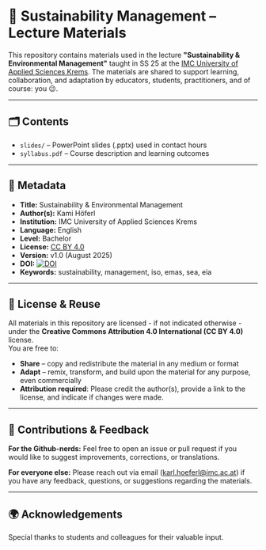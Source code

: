 # 📘 Sustainability Management – Lecture Materials

This repository contains materials used in the lecture **"Sustainability & Environmental Management"** taught in SS 25 at the [IMC University of Applied Sciences Krems](https://www.imc.ac.at/). The materials are shared to support learning, collaboration, and adaptation by educators, students, practitioners, and of course: you 😉.

---

## 🗂️ Contents

- `slides/` – PowerPoint slides (.pptx) used in contact hours  
- `syllabus.pdf` – Course description and learning outcomes  

---

## 📜 Metadata

- **Title:** Sustainability & Environmental Management
- **Author(s):** Kami Höferl
- **Institution:** IMC University of Applied Sciences Krems  
- **Language:** English  
- **Level:** Bachelor  
- **License:** [CC BY 4.0](https://creativecommons.org/licenses/by/4.0/)  
- **Version:** v1.0 (August 2025)  
- **DOI:** [![DOI](https://zenodo.org/badge/1033668159.svg)](https://doi.org/10.5281/zenodo.16758603) 
- **Keywords:** sustainability, management, iso, emas, sea, eia

---

## 🔄 License & Reuse

All materials in this repository are licensed - if not indicated otherwise - under the **Creative Commons Attribution 4.0 International (CC BY 4.0)** license.  
You are free to:

- **Share** – copy and redistribute the material in any medium or format  
- **Adapt** – remix, transform, and build upon the material for any purpose, even commercially  
- **Attribution required**: Please credit the author(s), provide a link to the license, and indicate if changes were made.
  
---

## 🙋 Contributions & Feedback

**For the Github-nerds:** Feel free to open an issue or pull request if you would like to suggest improvements, corrections, or translations.

**For everyone else:** Please reach out via email ([karl.hoeferl@imc.ac.at](mailto:karl.hoeferl@imc.ac.at)) if you have any feedback, questions, or suggestions regarding the materials.

---

## 🌍 Acknowledgements

Special thanks to students and colleagues for their valuable input.

